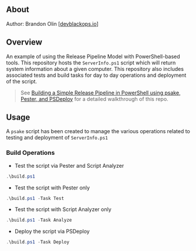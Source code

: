 ## About
Author: Brandon Olin [[devblackops.io](https://devblackops.io)]

## Overview
An example of using the Release Pipeline Model with PowerShell-based tools. This repository hosts the ```ServerInfo.ps1``` 
script which will return system information about a given computer. This repository also includes associated tests and build
tasks for day to day operations and deployment of the script.

>See [Building a Simple Release Pipeline in PowerShell using psake, Pester, and PSDeploy](https://devblackops.io/building-a-simple-release-pipeline-in-powershell-using-psake-pester-and-psdeploy/) for a detailed walkthrough of this repo.

## Usage
A ```psake``` script has been created to manage the various operations related to testing and deployment of ```ServerInfo.ps1```

### Build Operations

* Test the script via Pester and Script Analyzer  
```powershell
.\build.ps1
```
    
* Test the script with Pester only  
```powershell
.\build.ps1 -Task Test
```
    
* Test the script with Script Analyzer only  
```powershell
.\build.ps1 -Task Analyze
```
    
* Deploy the script via PSDeploy  
```powershell
.\build.ps1 -Task Deploy
```

